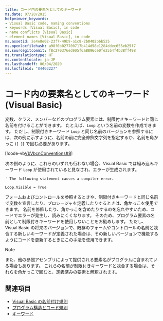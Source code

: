 ```yaml
---
title: コード内の要素名としてのキーワード
ms.date: 07/20/2015
helpviewer_keywords:
- Visual Basic code, naming conventions
- keywords [Visual Basic], in code
- name conflicts [Visual Basic]
- element names [Visual Basic], in code
ms.assetid: 2e4e8e02-23f7-49b9-a1c8-2b0402b6b525
ms.openlocfilehash: a98f0b027700717b414d58e1284ddec655eb25f7
ms.sourcegitcommit: f8c270376ed905f6a8896ce0fe25b4f4b38ff498
ms.translationtype: HT
ms.contentlocale: ja-JP
ms.lasthandoff: 06/04/2020
ms.locfileid: "84403227"
---
```

# <a name="keywords-as-element-names-in-code-visual-basic"></a>コード内の要素名としてのキーワード (Visual Basic)
変数、クラス、メンバーなどのプログラム要素には、制限付きキーワードと同じ名前を付けることができます。 たとえば、`Loop` という名前の変数を作成できます。 ただし、制限付きキーワード `Loop` と同じ名前のバージョンを参照するには、次の例に示すように、名前の前に完全修飾文字列を指定するか、名前を角かっこ (`[ ]`) で囲む必要があります。  
  
 [!code-vb[VbVbcnConventions#8](~/samples/snippets/visualbasic/VS_Snippets_VBCSharp/VbVbcnConventions/VB/Class1.vb#8)]  
  
 次の例のように、これらのいずれも行わない場合、Visual Basic では組み込みキーワード `Loop` が使用されていると見なされ、エラーが生成されます。  
  
 `' The following statement causes a compiler error.`  
  
 `Loop.Visible = True`  
  
 フォームおよびコントロールを参照するときや、制限付きキーワードと同じ名前で変数を宣言したり、プロシージャを定義したりするときは、角かっこを使用できます。 名前を修飾したり、角かっこを含めたりするのを忘れやすいため、コードでエラーが発生し、読みにくくなります。 そのため、プログラム要素の名前として制限付きキーワードを使用しないことをお勧めします。 ただし、Visual Basic の将来のバージョンで、既存のフォームやコントロールの名前と競合する新しいキーワードが定義された場合は、その新しいバージョンで機能するようにコードを更新するときにこの手法を使用できます。  
  
> [!NOTE]
> また、他の参照アセンブリによって提供される要素名がプログラムに含まれている場合もあります。 これらの名前が制限付きキーワードと競合する場合は、それらを角かっこで囲むと、定義済みの要素と解釈されます。  
  
## <a name="see-also"></a>関連項目

- [Visual Basic の名前付け規則](naming-conventions.md)
- [プログラム構造とコード規則](program-structure-and-code-conventions.md)
- [キーワード](../../language-reference/keywords/index.md)
